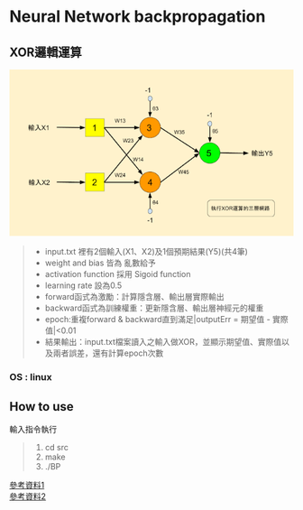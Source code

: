 # Neural Network backpropagation

## XOR邏輯運算 ##
![執行XOR運算的三層網路](XOR運算的三層網路.png)

> - input.txt 裡有2個輸入(X1、X2)及1個預期結果(Y5)(共4筆)
> - weight and bias 皆為 亂數給予
> - activation function 採用  Sigoid function
> - learning rate 設為0.5
> - forward函式為激勵：計算隱含層、輸出層實際輸出
> - backward函式為訓練權重：更新隱含層、輸出層神經元的權重
> - epoch:重複forward & backward直到滿足|outputErr = 期望值 - 實際值|<0.01
> - 結果輸出：input.txt檔案讀入之輸入做XOR，並顯示期望值、實際值以及兩者誤差，還有計算epoch次數

### OS : linux
## How to use
輸入指令執行
> 1. cd src
> 2. make
> 3. ./BP

[參考資料1](http://arbu00.blogspot.tw/2016/11/2-pythonbackprogation-artificial.html)<br>
[參考資料2](https://mattmazur.com/2015/03/17/a-step-by-step-backpropagation-example/)<br>
